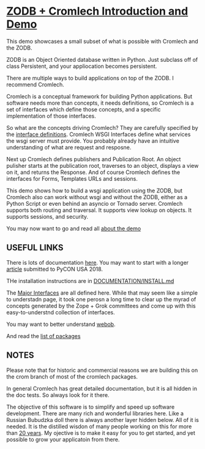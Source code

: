 [ZODB + Cromlech  Introduction and Demo](#Introduction)
=====================

This demo showcases a small subset of what is possible with Cromlech and the
ZODB.  

ZODB is an Object Oriented database written in Python.  Just subclass off of
class Persistent, and your appliocation becomes persistent. 

There are multiple ways to build applications on top of the ZODB.  I recommend
Cromlech.

Cromlech is a conceptual framework for building Python applications.  But
software needs more than concepts, it needs definitions, so Cromlech is 
a set of interfaces which define  those concepts, and
a specific implementation of those interfaces.

So what are the concepts driving Cromlech? They are carefully
specified  by the
[interface definitions](https://github.com/Cromlech/cromlech.browser/blob/crom/src/cromlech/browser/interfaces.py).  Cromlech WSGI Interfaces define what
services the wsgi server  must provide. 
You probably already have an intuitive understanding
of what are request and resposne.

Next up Cromlech defines publishers and Publication Root.  An object
pulisher starts at the publication root, traverses to an object, 
displays a view on it, and returns the Response.
And of course Cromlech defines the interfaces for  Forms, Templates URLs
and sessions. 

This demo shows how to build a wsgi application using the ZODB,
but Cromlech  also can work without wsgi and without the ZODB,
either as a Python Script or even behind an asyncio or
Tornado server.  Cromlech supports both routing and traversal.  It supports
view lookup on objects.  It supports sessions, and security.

You may now want to go and read all  [about the demo](./DOCUMENTAION/GentleIntroduction.md)


USEFUL LINKS
-------------

There is lots of documentation [here](./DOCUMENTATION).
You may want to start with 
a longer   [article](./DOCUMENTATION/Article.md) submitted to
PyCON USA 2018.


THe installation instructions are in [DOCUMENTATION/INSTALL.md](./DOCUMENTATION/INSTALL.md)


The [Major Interfaces](https://github.com/Cromlech/cromlech.browser/blob/crom/src/cromlech/browser/interfaces.py) are all defined here.  While that may
seem like a simple to understadn page, it took one perosn
a long time to clear up the myrad of concepts generated by the
Zope + Grok committees
and come up with this easy-to-understnd collection of interfaces. 


You may want to better understand [webob](https://docs.pylonsproject.org/projects/webob/en/stable/reference.html).

And read the [list of packages](http://trac.dolmen-project.org/wiki/technical-overview)


NOTES
---------

Please note that for historic and commercial reasons we are building this on
the crom branch of most of the cromlech packages.

In general Cromlech has great detailed documentation, but it is all hidden
in the doc tests.  So always look for it there.

The objective of this software is to simplify and speed up software
development.  There are many rich and wonderful libraries here. Like a
Russian Bubudzka doll there is always another layer hidden below.
All of it is needed.  It is the distilled wisdon of many people working
on this for more than [20 years](https://en.wikipedia.org/wiki/Zope#History).
My ojective is to make it easy for you to get started, and yet possible
to grow your applicatoin from there.
